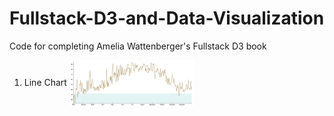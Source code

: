 # Fullstack-D3-and-Data-Visualization

Code for completing Amelia Wattenberger's Fullstack D3 book

1. Line Chart
   <kbd><img align="center" src="/linechart/linechart.png" width="200" align="center" /></kbd>
